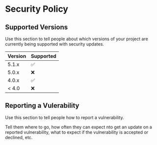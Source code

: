 # Security Policy

## Supported Versions

Use this section to tell people about which versions of your project are
currently being supported with security updates.

| Version | Supported          |
| ------- | ------------------ |
| 5.1.x   | :white_check_mark: |
| 5.0.x   | :x:                |
| 4.0.x   | :white_check_mark: |
| < 4.0   | :x:                |

## Reporting a Vulerability

Use this section to tell people how to report a vulnerability.

Tell them where to go, how often they can expect nto get an update on a
reported vulnerability, what to expect if the vulnerability is accepted or
declined, etc.
